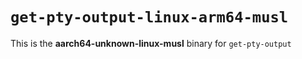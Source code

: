 # `get-pty-output-linux-arm64-musl`

This is the **aarch64-unknown-linux-musl** binary for `get-pty-output`
